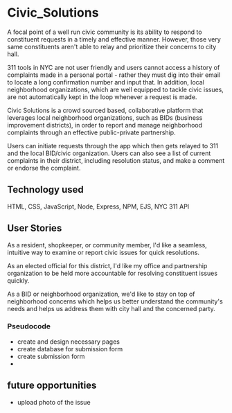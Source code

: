 # Civic_Solutions

A focal point of a well run civic community is its ability to respond to constituent requests in a timely and effective manner. However, those very same constituents aren't able to relay and prioritize their concerns to city hall.

311 tools in NYC are not user friendly and users cannot access a history of complaints made in a personal portal - rather they must dig into their email to locate a long confirmation number and input that. In addition, local neighborhood organizations, which are well equipped to tackle civic issues,  are not automatically kept in the loop whenever a request is made.

Civic Solutions is a crowd sourced based, collaborative platform that leverages local neighborhood organizations, such as BIDs (business improvement districts), in order to report and manage neighborhood complaints through an effective public-private partnership.

Users can initiate requests through the app which then gets relayed to 311 and the local BID/civic organization. Users can also see a list of current complaints in their district, including resolution status, and make a comment or endorse the complaint.

## Technology used
HTML, CSS, JavaScript, Node, Express, NPM, EJS, NYC 311 API

## User Stories
As a resident, shopkeeper, or community member, I'd like a seamless, intuitive way to examine or report civic issues for quick resolutions.

As an elected official for this district, I'd like my office and partnership organization to be held more accountable for resolving constituent issues quickly.

As a BID or neighborhood organization, we'd like to stay on top of neighborhood concerns which helps us better understand the community's needs and helps us address them with city hall and the concerned party.

### Pseudocode
<!-- - install necessary npm packages -->
<!-- - create necessary folders and get express app running -->
<!-- - set up user database -->
<!-- - do authorization routes and user models/routes -->
<!-- - create landing page  -->
- create and design necessary pages
- create database for submission form
- create submission form
-
## future opportunities
- upload photo of the issue
